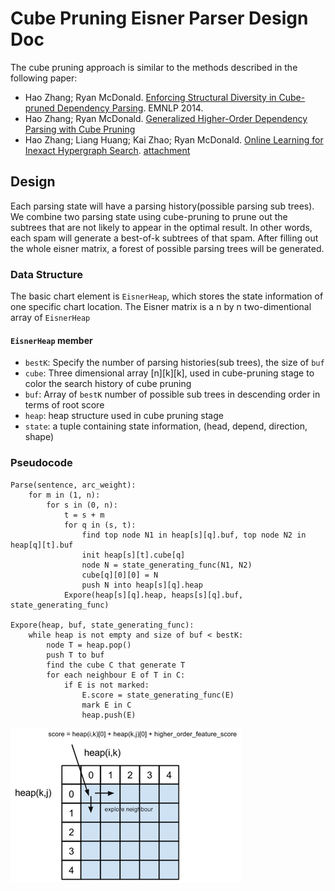 
# Cube Pruning Eisner Parser Design Doc                                                                                     

The cube pruning approach is similar to the methods described in the following paper:                                                    
* Hao Zhang; Ryan McDonald. [Enforcing Structural Diversity in Cube-pruned Dependency Parsing](http://www.aclweb.org/anthology/P/P14/P14-2107.pdf). EMNLP 2014. 
* Hao Zhang; Ryan McDonald. [Generalized Higher-Order Dependency Parsing with Cube Pruning](http://www.aclweb.org/anthology/D/D12/D12-1030.pdf)                                                                                     
* Hao Zhang; Liang Huang; Kai Zhao; Ryan McDonald. [Online Learning for Inexact Hypergraph Search](http://www.aclweb.org/anthology/D/D13/D13-1093.pdf). [attachment](http://www.aclweb.org/anthology/attachments/D/D13/D13-1093.Attachment.pdf)                                                                                                       

## Design                                                                                                         

Each parsing state will have a parsing history(possible parsing sub trees). We combine two parsing state using cube-pruning to prune out the subtrees that are not likely to appear in the optimal result. In other words, each spam will generate a best-of-k subtrees of that spam. After filling out the whole eisner matrix, 
a forest of possible parsing trees will be generated.          

### Data Structure
The basic chart element is `EisnerHeap`, which stores the state information of one specific chart location. The Eisner matrix is a n by n two-dimentional array of `EisnerHeap`

#### `EisnerHeap` member  

* `bestK`: Specify the number of parsing histories(sub trees), the size of `buf`  
* `cube`: Three dimensional array [n][k][k], used in cube-pruning stage to color the search history of cube pruning  
* `buf`: Array of `bestK` number of possible sub trees in descending order in terms of root score 
* `heap`: heap structure used in cube pruning stage
* `state`: a tuple containing state information, (head, depend, direction, shape)
 

### Pseudocode
``` 
Parse(sentence, arc_weight):
	for m in (1, n):
		for s in (0, n):
			t = s + m
			for q in (s, t):
				find top node N1 in heap[s][q].buf, top node N2 in heap[q][t].buf
				init heap[s][t].cube[q]
				node N = state_generating_func(N1, N2)
				cube[q][0][0] = N
				push N into heap[s][q].heap
			Expore(heap[s][q].heap, heaps[s][q].buf, state_generating_func)

Expore(heap, buf, state_generating_func):
	while heap is not empty and size of buf < bestK:
		node T = heap.pop()
		push T to buf
		find the cube C that generate T
		for each neighbour E of T in C:
			if E is not marked:
				E.score = state_generating_func(E)
				mark E in C
				heap.push(E)

```



![cube_pruning](cube_pruning.png) 


